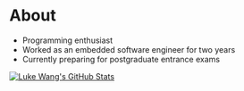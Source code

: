 # About

- Programming enthusiast
- Worked as an embedded software engineer for two years
- Currently preparing for postgraduate entrance exams

[![Luke Wang's GitHub Stats](https://github-readme-stats.vercel.app/api?username=LukeWang-Plus&include_all_commits=true&count_private=true&show_icons=true&hide=stars&bg_color=30,e96443,904e95&title_color=ffffff&text_color=ffff&icon_color=ffffff)](https://github.com/LukeWang-Plus)
